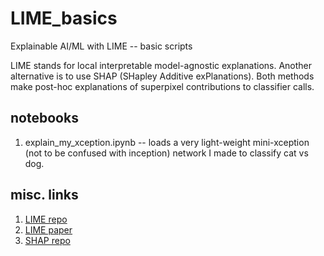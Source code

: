 # LIME_basics
Explainable AI/ML with LIME -- basic scripts

LIME stands for local interpretable model-agnostic explanations.  Another alternative is to use SHAP (SHapley Additive exPlanations).  Both methods make post-hoc explanations of superpixel contributions to classifier calls.


## notebooks
1. explain_my_xception.ipynb -- loads a very light-weight mini-xception (not to be confused with inception) network I made to classify cat vs dog. 

## misc. links
1. [LIME repo](https://github.com/marcotcr/lime)
2. [LIME paper](https://arxiv.org/abs/1602.04938)
3. [SHAP repo](https://github.com/slundberg/shap)


